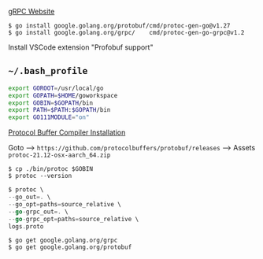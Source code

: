 
[gRPC Website](https://grpc.io/)

```
$ go install google.golang.org/protobuf/cmd/protoc-gen-go@v1.27
$ go install google.golang.org/grpc/    cmd/protoc-gen-go-grpc@v1.2
```

Install VSCode extension "Profobuf support"

## `~/.bash_profile`

```bash
export GOROOT=/usr/local/go
export GOPATH=$HOME/goworkspace
export GOBIN=$GOPATH/bin
export PATH=$PATH:$GOPATH/bin
export GO111MODULE="on"
```

[Protocol Buffer Compiler Installation](https://grpc.io/docs/protoc-installation/)

Goto --> `https://github.com/protocolbuffers/protobuf/releases` --> Assets `protoc-21.12-osx-aarch_64.zip`

```
$ cp ./bin/protoc $GOBIN
$ protoc --version
```

```go
$ protoc \ 
--go_out=. \ 
--go_opt=paths=source_relative \
--go-grpc_out=. \
--go-grpc_opt=paths=source_relative \ 
logs.proto
```

```
$ go get google.golang.org/grpc
$ go get google.golang.org/protobuf
```
